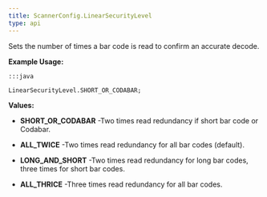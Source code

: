```yaml
---
title: ScannerConfig.LinearSecurityLevel
type: api
---
```



Sets the number of times a bar code is read to confirm an accurate
 decode.
 
 

**Example Usage:**
	
	:::java
	
	LinearSecurityLevel.SHORT_OR_CODABAR;
	


**Values:**

* **SHORT_OR_CODABAR** -Two times read redundancy if short bar code or Codabar.

* **ALL_TWICE** -Two times read redundancy for all bar codes (default).

* **LONG_AND_SHORT** -Two times read redundancy for long bar codes, three times for short
 bar codes.

* **ALL_THRICE** -Three times read redundancy for all bar codes.

